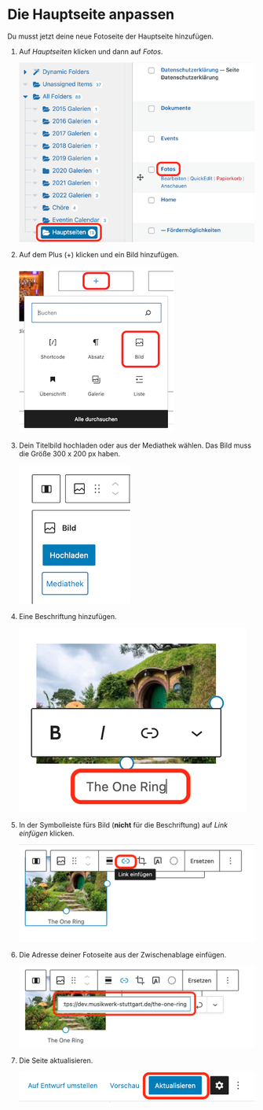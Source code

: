 # Die Hauptseite anpassen

Du musst jetzt deine neue Fotoseite der Hauptseite hinzufügen.

1. Auf *Hauptseiten* klicken und dann auf *Fotos*.

    ![Fotos](../../img/Fotos_bearbeiten.png)

1. Auf dem Plus (+) klicken und ein Bild hinzufügen.

    ![Bild hinzufügen](../../img/Bild_hinfuegen.png)

1. Dein Titelbild hochladen oder aus der Mediathek wählen. Das Bild muss die Größe 300 x 200 px haben.

    ![Titelbild auswählen](../../img/Titelbild_waehlen.png)

1. Eine Beschriftung hinzufügen.

    ![Beschriftung hinzufügen](../../img/Beschriftung_hinzufuegen.png)

1. In der Symbolleiste fürs Bild (**nicht** für die Beschriftung) auf *Link einfügen* klicken.

    ![Link einfügen](../../img/Link_einfuegen.png)

1. Die Adresse deiner Fotoseite aus der Zwischenablage einfügen.

    ![Link eingefügt](../../img/Link_eingefuegt.png)

1. Die Seite aktualisieren.

    ![Seite aktualisieren](../../img/Aktualisieren.png)